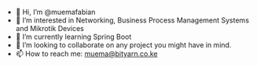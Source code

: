 - 👋 Hi, I’m @muemafabian
- 👀 I’m interested in Networking, Business Process Management Systems and Mikrotik Devices
- 🌱 I’m currently learning Spring Boot
- 💞️ I’m looking to collaborate on any project you might have in mind.
- 📫 How to reach me: muema@bityarn.co.ke

<!---
muemafabian/muemafabian is a ✨ special ✨ repository because its `README.md` (this file) appears on your GitHub profile.
You can click the Preview link to take a look at your changes.
--->
